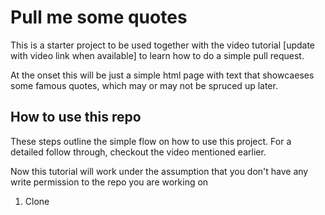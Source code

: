 # Pull me some quotes
This is a starter project to be used together with the video tutorial [update with video link when available] to learn how to do a simple pull request.

At the onset this will be just a simple html page with text that showcaeses some famous quotes, which may or may not be spruced up later.



## How to use this repo
These steps outline the simple flow on how to use this project. For a detailed follow through, checkout the video mentioned earlier.

Now this tutorial will work under the assumption that you don't have any write permission to the repo you are working on

1. Clone